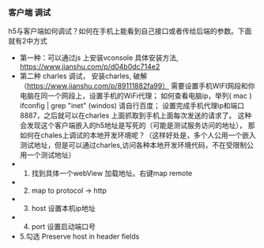 ### 客户端 调试
h5与客户端如何调试？如何在手机上能看到自己接口或者传给后端的参数。下面就有2中方式
* 第一种：可以通过js 上安装vconsole 具体安装方法, https://www.jianshu.com/p/d04b0dc714e2  
* 第二种 charles 调试， 安装charles,  破解（https://www.jianshu.com/p/89111882fa99） 
需要设置手机WIFI网段和你电脑在同一个网段上，设置手机的WiFi代理；
如何查看电脑ip，举列( mac ) ifconfig | grep "inet" (windos) 请自行百度；
设置完成手机代理ip和端口8887，之后就可以在charles 上面抓取到手机上面每次发送的请求了。
这种会发现这个客户端嵌入的h5地址是写死的（可能是测试服务访问的地址），
那如何在chales上调试的本地开发环境呢？（这样好处是，多个人公用一个嵌入测试地址，但是可以通过charles,访问各种本地开发环境代码，不在受限制公用一个测试地址）
 * 1. 找到具体一个webView 加载地址。右键map remote  
 * 2. map to protocol -> http
 * 3. host 设置本机ip地址
 * 4. port 设置启动端口号
 * 5.勾选 Preserve host in header fields
